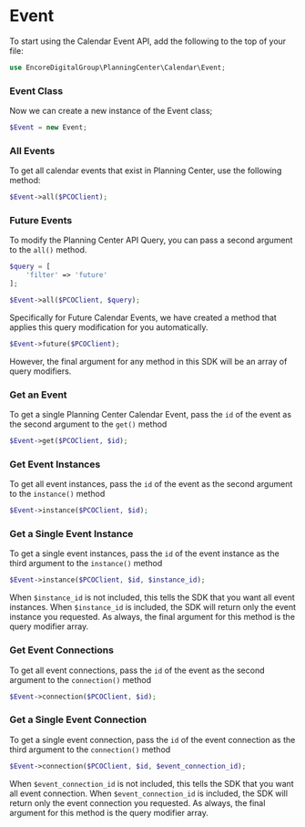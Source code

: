 # Event
To start using the Calendar Event API, add the following to the top of your file:
```php
use EncoreDigitalGroup\PlanningCenter\Calendar\Event;
```
<include from="SnippetLibrary.md" element-id="setupThePcoClient"></include>

### Event Class
Now we can create a new instance of the Event class;
```php
$Event = new Event;
```

### All Events
To get all calendar events that exist in Planning Center, use the following method:
```php
$Event->all($PCOClient);
```

### Future Events
To modify the Planning Center API Query, you can pass a second argument to the ```all()``` method.
```php
$query = [
    'filter' => 'future'
];

$Event->all($PCOClient, $query);
```

Specifically for Future Calendar Events, we have created a method that applies this query modification for you automatically.
```php
$Event->future($PCOClient);
```
However, the final argument for any method in this SDK will be an array of query modifiers.

### Get an Event
To get a single Planning Center Calendar Event, pass the ```id``` of the event as the second argument to the ```get()``` method
```php
$Event->get($PCOClient, $id);
```

### Get Event Instances
To get all event instances, pass the ```id``` of the event as the second argument to the ```instance()``` method
```php
$Event->instance($PCOClient, $id);
```

### Get a Single Event Instance
To get a single event instances, pass the ```id``` of the event instance as the third argument to the ```instance()``` method
```php
$Event->instance($PCOClient, $id, $instance_id);
```
When ```$instance_id``` is not included, this tells the SDK that you want all event instances. When ```$instance_id``` is included, the SDK will return only the event instance you requested. As always, the final argument for this method is the query modifier array.

### Get Event Connections
To get all event connections, pass the ```id``` of the event as the second argument to the ```connection()``` method
```php
$Event->connection($PCOClient, $id);
```

### Get a Single Event Connection
To get a single event connection, pass the ```id``` of the event connection as the third argument to the ```connection()``` method
```php
$Event->connection($PCOClient, $id, $event_connection_id);
```
When ```$event_connection_id``` is not included, this tells the SDK that you want all event connection. When ```$event_connection_id``` is included, the SDK will return only the event connection you requested. As always, the final argument for this method is the query modifier array.